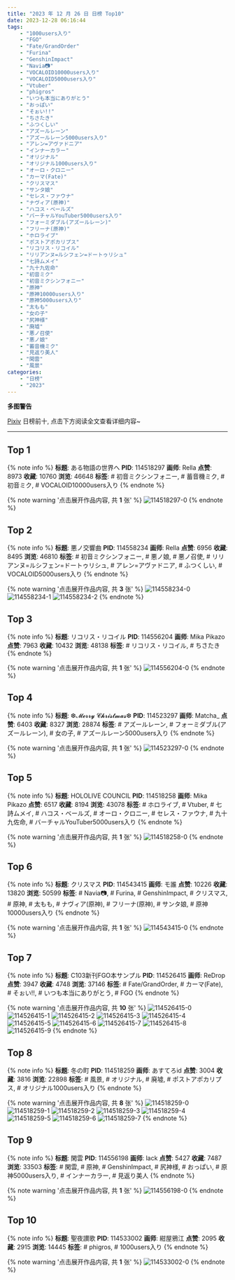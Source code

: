 ```yaml
---
title: "2023 年 12 月 26 日 日榜 Top10"
date: 2023-12-28 06:16:44
tags:
    - "1000users入り"
    - "FGO"
    - "Fate/GrandOrder"
    - "Furina"
    - "GenshinImpact"
    - "Navia📷"
    - "VOCALOID10000users入り"
    - "VOCALOID5000users入り"
    - "Vtuber"
    - "phigros"
    - "いつも本当にありがとう"
    - "おっぱい"
    - "そぉい!!"
    - "ちさたき"
    - "ふつくしい"
    - "アズールレーン"
    - "アズールレーン5000users入り"
    - "アレン=アヴァドニア"
    - "インナーカラー"
    - "オリジナル"
    - "オリジナル1000users入り"
    - "オーロ・クロニー"
    - "カーマ(Fate)"
    - "クリスマス"
    - "サンタ娘"
    - "セレス・ファウナ"
    - "ナヴィア(原神)"
    - "ハコス・ベールズ"
    - "バーチャルYouTuber5000users入り"
    - "フォーミダブル(アズールレーン)"
    - "フリーナ(原神)"
    - "ホロライブ"
    - "ポストアポカリプス"
    - "リコリス・リコイル"
    - "リリアンヌ=ルシフェン=ドートゥリシュ"
    - "七詩ムメイ"
    - "九十九佐命"
    - "初音ミク"
    - "初音ミクシンフォニー"
    - "原神"
    - "原神10000users入り"
    - "原神5000users入り"
    - "太もも"
    - "女の子"
    - "尻神様"
    - "廃墟"
    - "悪ノ召使"
    - "悪ノ娘"
    - "蓄音機ミク"
    - "見返り美人"
    - "閑雲"
    - "風景"
categories:
    - "日榜"
    - "2023"
---
```


<i class="fa fa-triangle-exclamation"></i>**多图警告**<i class="fa fa-triangle-exclamation"></i>

[Pixiv](https://www.pixiv.net/) 日榜前十, 点击下方阅读全文查看详细内容~

<!-- more -->

---

## Top 1

{% note info %}
**标题**: ある物語の世界へ
**PID**: 114518297 **画师**: Rella
**点赞**: 8973 **收藏**: 10760 **浏览**: 46648
**标签**: # 初音ミクシンフォニー, # 蓄音機ミク, # 初音ミク, # VOCALOID10000users入り
{% endnote %}

{% note warning '点击展开作品内容, 共 **1** 张' %}
![114518297-0](https://i.pixiv.re/img-original/img/2023/12/25/00/00/38/114518297_p0.png)
{% endnote %}

## Top 2

{% note info %}
**标题**: 悪ノ交響曲
**PID**: 114558234 **画师**: Rella
**点赞**: 6956 **收藏**: 8495 **浏览**: 46810
**标签**: # 初音ミクシンフォニー, # 悪ノ娘, # 悪ノ召使, # リリアンヌ=ルシフェン=ドートゥリシュ, # アレン=アヴァドニア, # ふつくしい, # VOCALOID5000users入り
{% endnote %}

{% note warning '点击展开作品内容, 共 **3** 张' %}
![114558234-0](https://i.pixiv.re/img-original/img/2023/12/26/01/14/44/114558234_p0.jpg)
![114558234-1](https://i.pixiv.re/img-original/img/2023/12/26/01/14/44/114558234_p1.jpg)
![114558234-2](https://i.pixiv.re/img-original/img/2023/12/26/01/14/44/114558234_p2.jpg)
{% endnote %}

## Top 3

{% note info %}
**标题**: リコリス・リコイル
**PID**: 114556204 **画师**: Mika Pikazo
**点赞**: 7963 **收藏**: 10432 **浏览**: 48138
**标签**: # リコリス・リコイル, # ちさたき
{% endnote %}

{% note warning '点击展开作品内容, 共 **1** 张' %}
![114556204-0](https://i.pixiv.re/img-original/img/2023/12/26/00/00/50/114556204_p0.png)
{% endnote %}

## Top 4

{% note info %}
**标题**: ❆𝓜𝓮𝓻𝓻𝔂 𝓒𝓱𝓻𝓲𝓼𝓽𝓶𝓪𝓼❆
**PID**: 114523297 **画师**: Matcha_
**点赞**: 6403 **收藏**: 8327 **浏览**: 28874
**标签**: # アズールレーン, # フォーミダブル(アズールレーン), # 女の子, # アズールレーン5000users入り
{% endnote %}

{% note warning '点击展开作品内容, 共 **1** 张' %}
![114523297-0](https://i.pixiv.re/img-original/img/2023/12/25/01/42/57/114523297_p0.jpg)
{% endnote %}

## Top 5

{% note info %}
**标题**: HOLOLIVE COUNCIL
**PID**: 114518258 **画师**: Mika Pikazo
**点赞**: 6517 **收藏**: 8194 **浏览**: 43078
**标签**: # ホロライブ, # Vtuber, # 七詩ムメイ, # ハコス・ベールズ, # オーロ・クロニー, # セレス・ファウナ, # 九十九佐命, # バーチャルYouTuber5000users入り
{% endnote %}

{% note warning '点击展开作品内容, 共 **1** 张' %}
![114518258-0](https://i.pixiv.re/img-original/img/2023/12/25/00/00/30/114518258_p0.png)
{% endnote %}

## Top 6

{% note info %}
**标题**: クリスマス
**PID**: 114543415 **画师**: モ誰
**点赞**: 10226 **收藏**: 13820 **浏览**: 50599
**标签**: # Navia📷, # Furina, # GenshinImpact, # クリスマス, # 原神, # 太もも, # ナヴィア(原神), # フリーナ(原神), # サンタ娘, # 原神10000users入り
{% endnote %}

{% note warning '点击展开作品内容, 共 **1** 张' %}
![114543415-0](https://i.pixiv.re/img-original/img/2023/12/25/19/00/06/114543415_p0.jpg)
{% endnote %}

## Top 7

{% note info %}
**标题**: C103新刊FGO本サンプル
**PID**: 114526415 **画师**: ReDrop
**点赞**: 3947 **收藏**: 4748 **浏览**: 37146
**标签**: # Fate/GrandOrder, # カーマ(Fate), # そぉい!!, # いつも本当にありがとう, # FGO
{% endnote %}

{% note warning '点击展开作品内容, 共 **10** 张' %}
![114526415-0](https://i.pixiv.re/img-original/img/2023/12/25/04/37/43/114526415_p0.jpg)
![114526415-1](https://i.pixiv.re/img-original/img/2023/12/25/04/37/43/114526415_p1.jpg)
![114526415-2](https://i.pixiv.re/img-original/img/2023/12/25/04/37/43/114526415_p2.jpg)
![114526415-3](https://i.pixiv.re/img-original/img/2023/12/25/04/37/43/114526415_p3.jpg)
![114526415-4](https://i.pixiv.re/img-original/img/2023/12/25/04/37/43/114526415_p4.jpg)
![114526415-5](https://i.pixiv.re/img-original/img/2023/12/25/04/37/43/114526415_p5.jpg)
![114526415-6](https://i.pixiv.re/img-original/img/2023/12/25/04/37/43/114526415_p6.jpg)
![114526415-7](https://i.pixiv.re/img-original/img/2023/12/25/04/37/43/114526415_p7.jpg)
![114526415-8](https://i.pixiv.re/img-original/img/2023/12/25/04/37/43/114526415_p8.jpg)
![114526415-9](https://i.pixiv.re/img-original/img/2023/12/25/04/37/43/114526415_p9.jpg)
{% endnote %}

## Top 8

{% note info %}
**标题**: 冬の町
**PID**: 114518259 **画师**: あすてろid
**点赞**: 3004 **收藏**: 3816 **浏览**: 22898
**标签**: # 風景, # オリジナル, # 廃墟, # ポストアポカリプス, # オリジナル1000users入り
{% endnote %}

{% note warning '点击展开作品内容, 共 **8** 张' %}
![114518259-0](https://i.pixiv.re/img-original/img/2023/12/25/00/00/30/114518259_p0.jpg)
![114518259-1](https://i.pixiv.re/img-original/img/2023/12/25/00/00/30/114518259_p1.jpg)
![114518259-2](https://i.pixiv.re/img-original/img/2023/12/25/00/00/30/114518259_p2.jpg)
![114518259-3](https://i.pixiv.re/img-original/img/2023/12/25/00/00/30/114518259_p3.jpg)
![114518259-4](https://i.pixiv.re/img-original/img/2023/12/25/00/00/30/114518259_p4.jpg)
![114518259-5](https://i.pixiv.re/img-original/img/2023/12/25/00/00/30/114518259_p5.jpg)
![114518259-6](https://i.pixiv.re/img-original/img/2023/12/25/00/00/30/114518259_p6.jpg)
![114518259-7](https://i.pixiv.re/img-original/img/2023/12/25/00/00/30/114518259_p7.jpg)
{% endnote %}

## Top 9

{% note info %}
**标题**: 閑雲
**PID**: 114556198 **画师**: lack
**点赞**: 5427 **收藏**: 7487 **浏览**: 33503
**标签**: # 閑雲, # 原神, # GenshinImpact, # 尻神様, # おっぱい, # 原神5000users入り, # インナーカラー, # 見返り美人
{% endnote %}

{% note warning '点击展开作品内容, 共 **1** 张' %}
![114556198-0](https://i.pixiv.re/img-original/img/2023/12/26/00/00/47/114556198_p0.png)
{% endnote %}

## Top 10

{% note info %}
**标题**: 聖夜讃歌
**PID**: 114533002 **画师**: 紺屋鴉江
**点赞**: 2095 **收藏**: 2915 **浏览**: 14445
**标签**: # phigros, # 1000users入り
{% endnote %}

{% note warning '点击展开作品内容, 共 **1** 张' %}
![114533002-0](https://i.pixiv.re/img-original/img/2023/12/25/11/37/42/114533002_p0.jpg)
{% endnote %}
